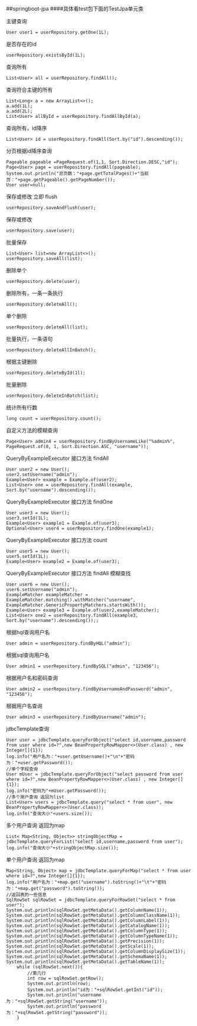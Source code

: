 ##springboot-jpa
####具体看test包下面的TestJpa单元类

主键查询

    User user1 = userRepository.getOne(1L);
是否存在的id

    userRepository.existsById(1L);
查询所有

    List<User> all = userRepository.findAll();
查询符合主键的所有

    List<Long> a = new ArrayList<>();
    a.add(1L);
    a.add(2L);
    List<User> allById = userRepository.findAllById(a);
查询所有，id降序

    List<User> id = userRepository.findAll(Sort.by("id").descending());
分页根据id降序查询

    Pageable pageable =PageRequest.of(1,1, Sort.Direction.DESC,"id");
    Page<User> page = userRepository.findAll(pageable);
    System.out.println("总页数："+page.getTotalPages()+"当前页："+page.getPageable().getPageNumber());
    User user=null;
保存或修改 立即 flush

    userRepository.saveAndFlush(user);
保存或修改

    userRepository.save(user);
批量保存

    List<User> list=new ArrayList<>();
    userRepository.saveAll(list);
删除单个

    userRepository.delete(user);
删除所有，一条一条执行

    userRepository.deleteAll();
单个删除

    userRepository.deleteAll(list);
批量执行，一条语句

    userRepository.deleteAllInBatch();
根据主键删除

    userRepository.deleteById(1l);
批量删除

    userRepository.deleteInBatch(list);
统计所有行数

    long count = userRepository.count();
自定义方法的模糊查询

    Page<User> admin4 = userRepository.findByUsernameLike("%admin%", PageRequest.of(0, 1, Sort.Direction.ASC, "username"));
QueryByExampleExecutor 接口方法 findAll

    User user2 = new User();
    user2.setUsername("admin");
    Example<User> example = Example.of(user2);
    List<User> one = userRepository.findAll(example, Sort.by("username").descending());
QueryByExampleExecutor 接口方法 findOne

    User user3 = new User();
    user3.setId(1L);
    Example<User> example1 = Example.of(user3);
    Optional<User> user4 = userRepository.findOne(example1); 
QueryByExampleExecutor 接口方法 count

    User user5 = new User();
    user5.setId(1L);
    Example<User> example2 = Example.of(user3); 
QueryByExampleExecutor 接口方法 findAll 模糊查找

    User user6 = new User();
    user6.setUsername("admin");
    ExampleMatcher exampleMatcher = ExampleMatcher.matching().withMatcher("username", ExampleMatcher.GenericPropertyMatchers.startsWith());
    Example<User> example3 = Example.of(user2,exampleMatcher);
    List<User> one2 = userRepository.findAll(example3, Sort.by("username").descending());;
根据hql查询用户名

    User admin = userRepository.findByHQL("admin");
根据sql查询用户名

    User admin1 = userRepository.findBySQL("admin", "123456");
根据用户名和密码查询

    User admin2 = userRepository.findByUsernameAndPassword("admin", "123456");
根据用户名查询

    User admin3 = userRepository.findByUsername("admin");
    
jdbcTemplate查询

    User user = jdbcTemplate.queryForObject("select id,username,password from user where id=?",new BeanPropertyRowMapper<>(User.class) , new Integer[]{1});
    log.info("用户名为："+user.getUsername()+"\n"+"密码为："+user.getPassword());
    //单个字段查询
    User mUser = jdbcTemplate.queryForObject("select password from user where id=?",new BeanPropertyRowMapper<>(User.class) , new Integer[]{1});
    log.info("密码为"+mUser.getPassword());
    //多个用户查询 返回为list
    List<User> users = jdbcTemplate.query("select * from user", new BeanPropertyRowMapper<>(User.class));
    log.info("查询大小"+users.size());
    
多个用户查询 返回为map

    List< Map<String, Object>> stringObjectMap = jdbcTemplate.queryForList("select id,username,password from user");
    log.info("查询大小"+stringObjectMap.size());


 单个用户查询 返回为map
 
    Map<String, Object> map = jdbcTemplate.queryForMap("select * from user where id=?",new Integer[]{1});
    log.info("用户名为："+map.get("username").toString()+"\t"+"密码为："+map.get("password").toString());
    //返回表的一些信息
    SqlRowSet sqlRowSet = jdbcTemplate.queryForRowSet("select * from user");
    System.out.println(sqlRowSet.getMetaData().getColumnName(1));
    System.out.println(sqlRowSet.getMetaData().getColumnClassName(1));
    System.out.println(sqlRowSet.getMetaData().getColumnLabel(1));
    System.out.println(sqlRowSet.getMetaData().getCatalogName(1));
    System.out.println(sqlRowSet.getMetaData().getColumnType(1));
    System.out.println(sqlRowSet.getMetaData().getColumnTypeName(1));
    System.out.println(sqlRowSet.getMetaData().getPrecision(1));
    System.out.println(sqlRowSet.getMetaData().getScale(1));
    System.out.println(sqlRowSet.getMetaData().getColumnDisplaySize(1));
    System.out.println(sqlRowSet.getMetaData().getSchemaName(1));
    System.out.println(sqlRowSet.getMetaData().getTableName(1));
        while (sqlRowSet.next()){
            //第几行
            int row = sqlRowSet.getRow();
            System.out.println(row);
            System.out.println("id为："+sqlRowSet.getInt("id"));
            System.out.println("username为："+sqlRowSet.getString("username"));
            System.out.println("password为："+sqlRowSet.getString("password"));
        }
    